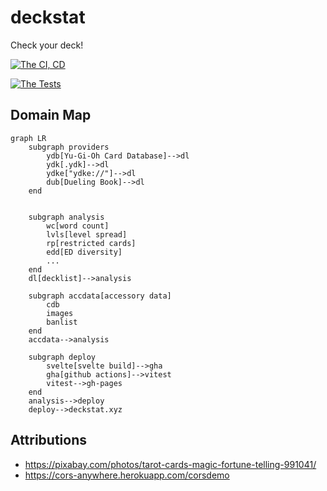 # deckstat

Check your deck!

[![The CI, CD](https://github.com/MohnishKalia/deckstat/actions/workflows/gh-pages.yml/badge.svg)](https://github.com/MohnishKalia/deckstat/actions/workflows/gh-pages.yml)

[![The Tests](https://github.com/MohnishKalia/deckstat/actions/workflows/tests.yml/badge.svg)](https://github.com/MohnishKalia/deckstat/actions/workflows/tests.yml)

## Domain Map

```mermaid
graph LR
    subgraph providers
        ydb[Yu-Gi-Oh Card Database]-->dl
        ydk[.ydk]-->dl
        ydke["ydke://"]-->dl
        dub[Dueling Book]-->dl
    end
    
    
    subgraph analysis
        wc[word count]
        lvls[level spread]
        rp[restricted cards]
        edd[ED diversity]
        ...
    end
    dl[decklist]-->analysis

    subgraph accdata[accessory data]
        cdb
        images
        banlist
    end
    accdata-->analysis

    subgraph deploy
        svelte[svelte build]-->gha
        gha[github actions]-->vitest
        vitest-->gh-pages
    end
    analysis-->deploy
    deploy-->deckstat.xyz
```

## Attributions

- https://pixabay.com/photos/tarot-cards-magic-fortune-telling-991041/
- https://cors-anywhere.herokuapp.com/corsdemo
